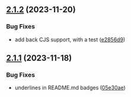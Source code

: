 ## [2.1.2](https://github.com/omnidan/node-emoji/compare/v2.1.1...v2.1.2) (2023-11-20)

### Bug Fixes

- add back CJS support, with a test ([e2856d9](https://github.com/omnidan/node-emoji/commit/e2856d980d1e9335d5e62c7de25c1d22e6956584))

## [2.1.1](https://github.com/omnidan/node-emoji/compare/v2.1.0...v2.1.1) (2023-11-18)

### Bug Fixes

- underlines in README.md badges ([05e30ae](https://github.com/omnidan/node-emoji/commit/05e30aed2d9b6fdf2af7aba7ac44d396e3797869))
